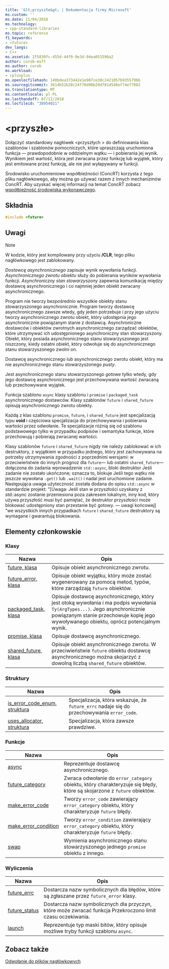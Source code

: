 ```yaml
---
title: '&lt;przyszłe&gt; | Dokumentacja firmy Microsoft'
ms.custom: ''
ms.date: 11/04/2016
ms.technology:
- cpp-standard-libraries
ms.topic: reference
f1_keywords:
- <future>
dev_langs:
- C++
ms.assetid: 2f5830fc-455d-44f9-9e3d-94ea051596a2
author: corob-msft
ms.author: corob
ms.workload:
- cplusplus
ms.openlocfilehash: 140bdea373442e1e987ce30c2421057b9355796b
ms.sourcegitcommit: 3614b52b28c24f70d90b20d781d548ef74ef7082
ms.translationtype: MT
ms.contentlocale: pl-PL
ms.lasthandoff: 07/11/2018
ms.locfileid: "38954021"
---
```

# <a name="ltfuturegt"></a>&lt;przyszłe&gt;

Dołączyć standardowy nagłówek \<przyszłych > do definiowania klas szablonów i szablonów pomocniczych, które upraszczają uruchomiona funkcja — prawdopodobnie w oddzielnym wątku — i pobierania jej wynik. Wynikiem jest wartość, która jest zwracana przez funkcję lub wyjątek, który jest emitowane przez funkcję, ale nie jest wyłapywany w funkcji.

Środowisko uruchomieniowe współbieżności (ConcRT) korzysta z tego pliku nagłówkowego, aby można go używać razem z innych mechanizmów ConcRT. Aby uzyskać więcej informacji na temat ConcRT zobacz [współbieżność środowiska wykonawczego](../parallel/concrt/concurrency-runtime.md).

## <a name="syntax"></a>Składnia

```cpp
#include <future>
```

## <a name="remarks"></a>Uwagi

> [!NOTE]
> W kodzie, który jest kompilowany przy użyciu **/CLR**, tego pliku nagłówkowego jest zablokowany.

*Dostawcę asynchronicznego* zapisuje wynik wywołania funkcji. *Asynchronicznego zwrotu obiektu* służy do pobierania wyników wywołania funkcji. *Asynchroniczny stan stowarzyszony* zapewnia komunikację między dostawcę asynchronicznego i co najmniej jeden obiekt zwracany asynchronicznego.

Program nie tworzy bezpośrednio wszystkie obiekty stanu stowarzyszonego asynchronicznie. Program tworzy dostawcę asynchronicznego zawsze wtedy, gdy jeden potrzebuje i przy jego użyciu tworzy asynchronicznego zwrotu obiekt, który udostępnia jego asynchronicznie powiązanym stanie z dostawcą. Asynchroniczne dostawców i obiektów zwrotnych asynchronicznego zarządzać obiektów, które utrzymywać ich udostępnionego asynchroniczny stan stowarzyszony. Obiekt, który posiada asynchronicznego stanu stowarzyszonego jest niszczony, kiedy ostatni obiekt, który odwołuje się do asynchronicznego stanu stowarzyszonego zwolni on.

Dostawcę asynchronicznego lub asynchronicznego zwrotu obiekt, który ma nie asynchronicznego stanu stowarzyszonego *pusty*.

Jest asynchronicznego stanu stowarzyszonego *gotowe* tylko wtedy, gdy jego dostawcę asynchronicznego jest przechowywana wartość zwracaną lub przechowywane wyjątek.

Funkcja szablonu `async` klasy szablonu i `promise` i `packaged_task` asynchronicznego dostawców. Klasy szablonów `future` i `shared_future` opisują asynchronicznego zwrotu obiekty.

Każdą z klas szablonu `promise`, `future`, i `shared_future` jest specjalizacją typu **void** i częściowa specjalizacja do przechowywania i pobierania wartości przez odwołanie. Te specjalizacje różnią się od szablonu podstawowego tylko w przypadku podpisów i semantyka funkcje, które przechowują i pobierają zwracanej wartości.

Klasy szablonów `future` i `shared_future` nigdy nie należy zablokować w ich destruktory, z wyjątkiem w przypadku jednego, który jest zachowywana na potrzeby utrzymywania zgodności z poprzednimi wersjami: w przeciwieństwie do innych prognoz dla `future`— lub ostatni `shared_future`— dołączona do zadania wprowadzenie `std::async`, bloki destruktor Jeśli zadanie nie zostało ukończone; oznacza to, blokuje Jeśli tego wątku nie jeszcze wywołana `.get()` lub `.wait()` i nadal jest uruchomione zadanie. Następująca uwaga użyteczność została dodana do opisu `std::async` w standardzie projekt: "[Uwaga: Jeśli stan w przyszłości uzyskany z std::async zostanie przeniesiona poza zakresem lokalnym, inny kod, który używa przyszłość musi być pamiętać, że destruktor przyszłości może blokować udostępniony stan przestanie być gotowy. — uwagi końcowej] "we wszystkich innych przypadkach `future` i `shared_future` destruktory są wymagane i gwarantują blokowania.

## <a name="members"></a>Elementy członkowskie

### <a name="classes"></a>Klasy

|Nazwa|Opis|
|----------|-----------------|
|[future, klasa](../standard-library/future-class.md)|Opisuje obiekt asynchronicznego zwrotu.|
|[future_error, klasa](../standard-library/future-error-class.md)|Opisuje obiekt wyjątku, który może zostać wygenerowany za pomocą metod, typów, które zarządzają `future` obiektów.|
|[packaged_task, klasa](../standard-library/packaged-task-class.md)|Opisuje dostawcę asynchronicznego, który jest otoką wywołania i ma podpis wywołania `Ty(ArgTypes...)`. Jego asynchronicznie powiązanym stanie przechowuje kopię jego wywoływanego obiektu, oprócz potencjalnym wynik.|
|[promise, klasa](../standard-library/promise-class.md)|Opisuje dostawcę asynchronicznego.|
|[shared_future, klasa](../standard-library/shared-future-class.md)|Opisuje obiekt asynchronicznego zwrotu. W przeciwieństwie `future` obiektu dostawcę asynchronicznego można skojarzyć z dowolną liczbą `shared_future` obiektów.|

### <a name="structures"></a>Struktury

|Nazwa|Opis|
|----------|-----------------|
|[is_error_code_enum, struktura](../standard-library/is-error-code-enum-structure.md)|Specjalizacja, która wskazuje, że `future_errc` nadaje się do przechowywania `error_code`.|
|[uses_allocator, struktura](../standard-library/uses-allocator-structure.md)|Specjalizacja, która zawsze prawdziwe.|

### <a name="functions"></a>Funkcje

|Nazwa|Opis|
|----------|-----------------|
|[async](../standard-library/future-functions.md#async)|Reprezentuje dostawcę asynchronicznego.|
|[future_category](../standard-library/future-functions.md#future_category)|Zwraca odwołanie do `error_category` obiektu, który charakteryzuje się błędy, które są skojarzone z `future` obiektów.|
|[make_error_code](../standard-library/future-functions.md#make_error_code)|Tworzy `error_code` zawierający `error_category` obiektu, który charakteryzuje `future` błędy.|
|[make_error_condition](../standard-library/future-functions.md#make_error_condition)|Tworzy `error_condition` zawierający `error_category` obiektu, który charakteryzuje `future` błędy.|
|[swap](../standard-library/future-functions.md#swap)|Wymienia asynchronicznego stanu stowarzyszonego jednego `promise` obiektu z innego.|

### <a name="enumerations"></a>Wyliczenia

|Nazwa|Opis|
|----------|-----------------|
|[future_errc](../standard-library/future-enums.md#future_errc)|Dostarcza nazw symbolicznych dla błędów, które są zgłaszane przez `future_error` klasy.|
|[future_status](../standard-library/future-enums.md#future_status)|Dostarcza nazw symbolicznych dla przyczyn, które może zwracać funkcja Przekroczono limit czasu oczekiwania.|
|[launch](../standard-library/future-enums.md#launch)|Reprezentuje typ maski bitów, który opisuje możliwe tryby funkcji szablonu `async`.|

## <a name="see-also"></a>Zobacz także

[Odwołanie do plików nagłówkowych](../standard-library/cpp-standard-library-header-files.md)<br/>
